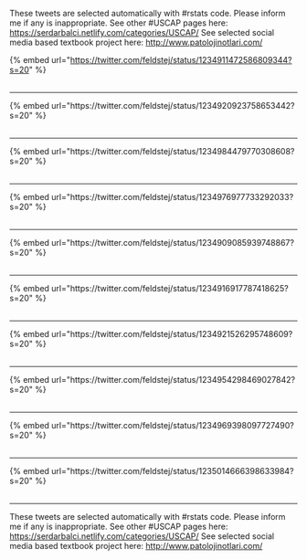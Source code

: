 

These tweets are selected automatically with #rstats code. Please inform me if any is inappropriate.
See other #USCAP pages here: https://serdarbalci.netlify.com/categories/USCAP/ 
See selected social media based textbook project here: http://www.patolojinotlari.com/

{% embed url="https://twitter.com/feldstej/status/1234911472586809344?s=20" %}<br>
<br>
<hr>
{% embed url="https://twitter.com/feldstej/status/1234920923758653442?s=20" %}<br>
<br>
<hr>
{% embed url="https://twitter.com/feldstej/status/1234984479770308608?s=20" %}<br>
<br>
<hr>
{% embed url="https://twitter.com/feldstej/status/1234976977733292033?s=20" %}<br>
<br>
<hr>
{% embed url="https://twitter.com/feldstej/status/1234909085939748867?s=20" %}<br>
<br>
<hr>
{% embed url="https://twitter.com/feldstej/status/1234916917787418625?s=20" %}<br>
<br>
<hr>
{% embed url="https://twitter.com/feldstej/status/1234921526295748609?s=20" %}<br>
<br>
<hr>
{% embed url="https://twitter.com/feldstej/status/1234954298469027842?s=20" %}<br>
<br>
<hr>
{% embed url="https://twitter.com/feldstej/status/1234969398097727490?s=20" %}<br>
<br>
<hr>
{% embed url="https://twitter.com/feldstej/status/1235014666398633984?s=20" %}<br>
<br>
<hr>


These tweets are selected automatically with #rstats code. Please inform me if any is inappropriate.
See other #USCAP pages here: https://serdarbalci.netlify.com/categories/USCAP/ 
See selected social media based textbook project here: http://www.patolojinotlari.com/
